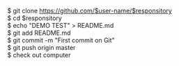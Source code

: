 $ git clone https://github.com/$user-name/$responsitory <br/>
$ cd $responsitory </br>
$ echo "DEMO TEST" > README.md <br/>
$ git add README.md <br/>
$ git commit -m "First commit on Git" <br/>
$ git push origin master <br/>
$ check out computer <br/>